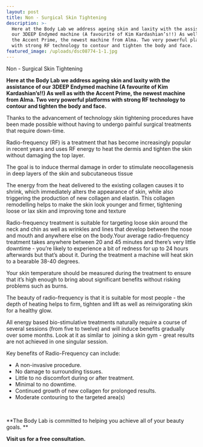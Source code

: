 ```yaml
---
layout: post
title: Non - Surgical Skin Tightening
description: >-
  Here at the Body Lab we address ageing skin and laxity with the assistance of
  our 3DEEP Endymed machine (A favourite of Kim Kardashian’s!!) As well as with
  the Accent Prime, the newest machine from Alma. Two very powerful platforms
  with strong RF technology to contour and tighten the body and face.
featured_image: /uploads/dsc08774-1-1.jpg
---
```


Non - Surgical Skin Tightening

**Here at the Body Lab we address ageing skin and laxity with the assistance of our 3DEEP Endymed machine (A favourite of Kim Kardashian’s\!\!) As well as with the Accent Prime, the newest machine from Alma. Two very powerful platforms with strong RF technology to contour and tighten the body and face.**

Thanks to the advancement of technology skin tightening procedures have been made possible without having to undergo painful surgical treatments that require down-time.

Radio-frequency (RF) is a treatment that has become increasingly popular in recent years and uses RF energy to heat the dermis and tighten the skin without damaging the top layer.

The goal is to induce thermal damage in order to stimulate neocollagenesis in deep layers of the skin and subcutaneous tissue

The energy from the heat delivered to the existing collagen causes it to shrink, which immediately alters the appearance of skin, while also triggering the production of new collagen and elastin. This collagen remodelling helps to make the skin look younger and firmer, tightening loose or lax skin and improving tone and texture

Radio-frequency treatment is suitable for targeting loose skin around the neck and chin as well as wrinkles and lines that develop between the nose and mouth and anywhere else on the body.Your average radio-frequency treatment takes anywhere between 20 and 45 minutes and there’s very little downtime - you’re likely to experience a bit of redness for up to 24 hours afterwards but that’s about it. During the treatment a machine will heat skin to a bearable 38-40 degrees.

Your skin temperature should be measured during the treatment to ensure that it’s high enough to bring about significant benefits without risking problems such as burns.

The beauty of radio-frequency is that it is suitable for most people - the depth of heating helps to firm, tighten and lift as well as reinvigorating skin for a healthy glow.

All energy based bio-stimulative treatments naturally require a course of several sessions (from five to twelve) and will induce benefits gradually over some months. Look at it as similar to&nbsp; joining a skin gym - great results are not achieved in one singular session.

Key benefits of Radio-Frequency can include:

* A non-invasive procedure.
* No damage to surrounding tissues.
* Little to no discomfort during or after treatment.
* Minimal to no downtime.
* Continued growth of new collagen for prolonged results.
* Moderate contouring to the targeted area(s)

&nbsp;

\*\*The Body Lab is committed to helping you achieve all of your beauty goals. \*\*

**Visit us for a free consultation.**
